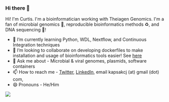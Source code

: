 ### Hi there 👋
Hi! I'm Curtis. I'm a bioinformatician working with Theiagen Genomics. I'm a fan of microbial genomics :microbe:, reproducible bioinformatics methods :recycle:, and DNA sequencing :dna:!

- 🌱 I’m currently learning Python, WDL, Nextflow, and Continuous Integration techniques
- 👯 I’m looking to collaborate on developing dockerfiles to make installation and usage of bioinformatics tools easier! See [here](https://github.com/StaPH-B/docker-builds)
- 💬 Ask me about - Microbial & viral genomes, plasmids, software containers
- 📫 How to reach me - [Twitter](https://twitter.com/CurtisKapsak), [LinkedIn](https://www.linkedin.com/in/curtis-kapsak-7245a7b6/), email kapsakcj (at) gmail (dot) com, 
- 😄 Pronouns - He/Him

<p align="left"> <img src="https://komarev.com/ghpvc/?username=kapsakcj&label=Profile%20views&color=0e75b6&style=flat" />
